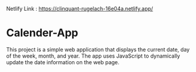 Netlify Link : https://clinquant-rugelach-16e04a.netlify.app/
# Calender-App
This project is a simple web application that displays the current date, day of the week, month, and year. The app uses JavaScript to dynamically update the date information on the web page.

